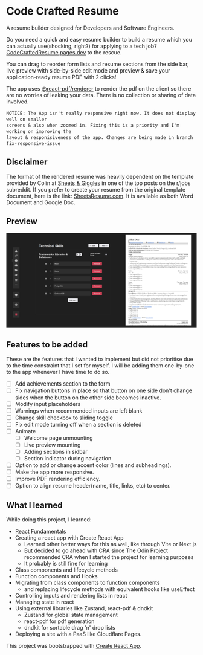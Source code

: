 # Code Crafted Resume

A resume builder designed for Developers and Software Engineers.

Do you need a quick and easy resume builder to build a resume which you can actually use(shocking, right?) for applying to a tech job? [CodeCraftedResume.pages.dev](https://codecraftedresume.pages.dev/) to the rescue.

You can drag to reorder form lists and resume sections from the side bar, live preview with side-by-side edit mode and preview & save your application-ready resume PDF with 2 clicks!

The app uses [@react-pdf/renderer](https://react-pdf.org/) to render the pdf on the client so there are no worries of leaking your data. There is no collection or sharing of data involved.

```
NOTICE: The App isn't really responsive right now. It does not display well on smaller 
screens & also when zoomed in. Fixing this is a priority and I'm working on improving the 
layout & responisiveness of the app. Changes are being made in branch fix-responsive-issue
```

## Disclaimer

The format of the rendered resume was heavily dependent on the template provided by Colin at [Sheets & Giggles](https://sheetsgiggles.com/) in one of the top posts on the r/jobs subreddit. If you prefer to create your resume from the original template document, here is the link: [SheetsResume.com](https://sheetsresume.com/resume-template/). It is available as both Word Document and Google Doc.

## Preview

![Fom Preview](preview.png)

## Features to be added

These are the features that I wanted to implement but did not prioritise due to the time constraint that I set for myself. I will be adding them one-by-one to the app whenever I have time to do so.

- [ ] Add achievements section to the form
- [ ] Fix navigation buttons in place so that button on one side don't change sides when the button on the other side becomes inactive.
- [ ] Modify input placeholders
- [ ] Warnings when recommended inputs are left blank
- [ ] Change skill checkbox to sliding toggle
- [ ] Fix edit mode turning off when a section is deleted
- [ ] Animate
  - [ ] Welcome page unmounting
  - [ ] Live preview mounting
  - [ ] Adding sections in sidbar
  - [ ] Section indicator during navigation
- [ ] Option to add or change accent color (lines and subheadings).
- [ ] Make the app more responsive.
- [ ] Improve PDF rendering efficiency.
- [ ] Option to align resume header(name, title, links, etc) to center.

## What I learned

While doing this project, I learned:
- React Fundamentals
- Creating a react app with Create React App
  - Learned other better ways for this as well, like through Vite or Next.js
  - But decided to go ahead with CRA since The Odin Project recommended CRA when I started the project for learning purposes
  - It probably is still fine for learning
- Class components and lifecycle methods
- Function components and Hooks
- Migrating from class components to function components
  - and replacing lifecycle methods with equivalent hooks like useEffect
- Controlling inputs and rendering lists in react
- Managing state in react
- Using external libraries like Zustand, react-pdf & dndkit
  - Zustand for global state management
  - react-pdf for pdf generation
  - dndkit for sortable drag 'n' drop lists
- Deploying a site with a PaaS like Cloudflare Pages.

This project was bootstrapped with [Create React App](https://github.com/facebook/create-react-app).